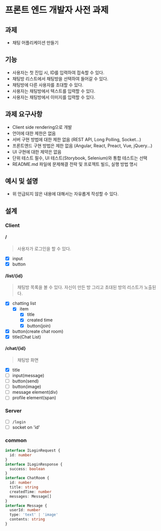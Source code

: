 # 프론트 엔드 개발자 사전 과제

## 과제

- 채팅 어플리케이션 만들기

## 기능

- 사용자는 첫 진입 시, ID를 입력하여 접속할 수 있다.
- 채팅방 리스트에서 채팅방을 선택하여 들어갈 수 있다.
- 채팅방에 다른 사용자를 초대할 수 있다.
- 사용자는 채팅방에서 텍스트를 입력할 수 있다.
- 사용자는 채팅방에서 이미지를 입력할 수 있다.

## 과제 요구사항

- Client side rendering으로 개발
- 언어에 대한 제한은 없음
- 서버 구현 방법에 대한 제한 없음 (REST API, Long Polling, Socket...)
- 프론트엔드 구현 방법은 제한 없음 (Angular, React, Preact, Vue, jQuery...)
- UI 구현에 대한 제약은 없음
- 단위 테스트 필수, UI 테스트(Storybook, Selenium)와 통합 테스트는 선택
- README.md 파일에 문제해결 전략 및 프로젝트 빌드, 실행 방법 명시

## 예시 및 설명

- 위 언급되지 않은 내용에 대해서는 자유롭게 작성할 수 있다.

## 설계

### Client

#### /

> 사용자가 로그인을 할 수 있다.

- [x] input
- [x] button

#### /list/{id}

> 채팅방 목록을 볼 수 있다.
> 자신이 만든 방 그리고 초대된 방의 리스트가 노출된다.

- [x] chatting list
  - [x] item
    - [x] title
    - [x] created time
    - [x] button(join)
- [x] button(create chat room)
- [x] title(Chat List)

#### /chat/{id}

> 채팅방 화면

- [x] title
- [ ] input(message)
- [ ] button(send)
- [ ] button(image)
- [ ] message element(div)
- [ ] profile element(span)

### Server

- [ ] `/login`
- [ ] socket on 'id'

### common

```ts
interface ILoginRequest {
  id: number
}
interface ILoginResponse {
  success: boolean
}
interface ChatRoom {
  id: number
  title: string
  createdTime: number
  messages: Message[]
}
interface Message {
  userId: number
  type: 'text' | 'image'
  contents: string
}
```
